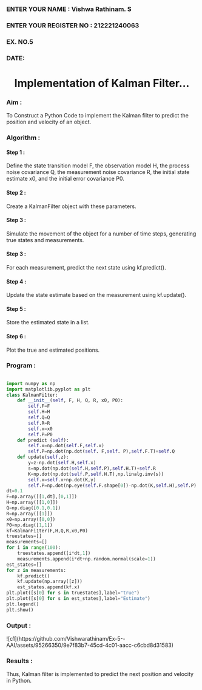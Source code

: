 <H3>ENTER YOUR NAME : Vishwa Rathinam. S</H3>
<H3>ENTER YOUR REGISTER NO : 212221240063 </H3>
<H3>EX. NO.5</H3>
<H3>DATE:</H3>
<H1 ALIGN =CENTER> Implementation of Kalman Filter...</H1>
<H3>Aim :</H3>

To Construct a Python Code to implement the Kalman filter to predict the position and velocity of an object.

<H3>Algorithm :</H3>

#### Step 1 : 

Define the state transition model F, the observation model H, the process noise covariance Q, the measurement noise covariance R, the initial state estimate x0, and the initial error covariance P0.<BR>

#### Step 2 : 

Create a KalmanFilter object with these parameters.<BR>

#### Step 3 : 

Simulate the movement of the object for a number of time steps, generating true states and measurements. <BR>

#### Step 3 : 

For each measurement, predict the next state using kf.predict().<BR>

#### Step 4 : 

Update the state estimate based on the measurement using kf.update().<BR>

#### Step 5 : 

Store the estimated state in a list.<BR>

#### Step 6 : 

Plot the true and estimated positions.<BR>

<H3>Program :</H3>

```python

import numpy as np
import matplotlib.pyplot as plt
class KalmanFi1ter:
    def __init__(self, F, H, Q, R, x0, P0):
        self.F=F
        self.H=H
        self.Q=Q
        self.R=R
        self.x=x0
        self.P=P0
    def predict (self):
        self.x=np.dot(self.F,self.x)
        self.P=np.dot(np.dot(self. F,self. P),self.F.T)+self.Q
    def update(self,z):
        y=z-np.dot(self.H,self.x)
        s=np.dot(np.dot(self.H,self.P),self.H.T)+self.R
        K=np.dot(np.dot(self.P,self.H.T),np.linalg.inv(s))
        self.x=self.x+np.dot(K,y)
        self.P=np.dot(np.eye(self.F.shape[0])-np.dot(K,self.H),self.P)
dt=0.1
F=np.array([[1,dt],[0,1]])
H=np.array([[1,0]])
Q=np.diag([0.1,0.1])
R=np.array([[1]])
x0=np.array([0,0])
P0=np.diag([1,1])
kf=KalmanFi1ter(F,H,Q,R,x0,P0)
truestates=[]
measurements=[]
for i in range(100):
    truestates.append([i*dt,1])
    measurements.append(i*dt+np.random.normal(scale=1))
est_states=[]
for z in measurements:
    kf.predict()
    kf.update(np.array([z]))
    est_states.append(kf.x)
plt.plot([s[0] for s in truestates],label="true")
plt.plot([s[0] for s in est_states],label="Estimate")
plt.legend()
plt.show()

```

<H3>Output :</H3>
![c1](https://github.com/Vishwarathinam/Ex-5--AAI/assets/95266350/9e7f83b7-45cd-4c01-aacc-c6cbd8d31583)


<H3>Results :</H3>

Thus, Kalman filter is implemented to predict the next position and velocity in Python.

